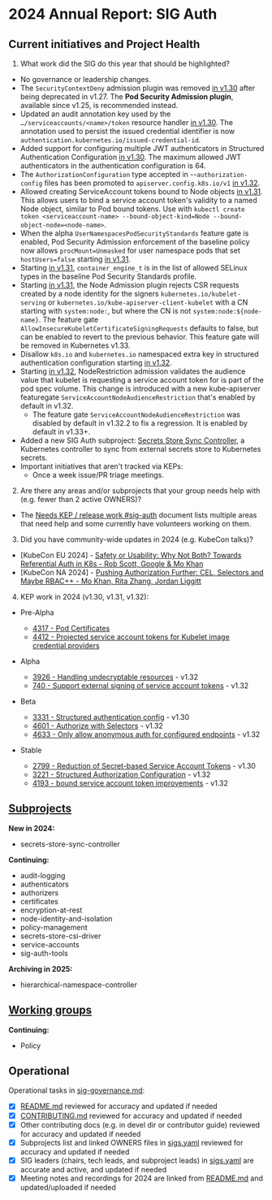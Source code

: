 # 2024 Annual Report: SIG Auth

## Current initiatives and Project Health

1. What work did the SIG do this year that should be highlighted?

<!--
   Some example items that might be worth highlighting:
   - Major KEP advancement
   - Important initiatives that aren't tracked via KEPs
   - Paying down significant tech debt
   - Governance and leadership changes
-->

   - No governance or leadership changes.
   - The `SecurityContextDeny` admission plugin was removed [in v1.30](https://github.com/kubernetes/kubernetes/pull/122612) after being deprecated in v1.27. The **Pod Security Admission plugin**, available since v1.25, is recommended instead.
   - Updated an audit annotation key used by the `…/serviceaccounts/<name>/token` resource handler [in v1.30](https://github.com/kubernetes/kubernetes/pull/123098). The annotation used to persist the issued credential identifier is now `authentication.kubernetes.io/issued-credential-id`.
   - Added support for configuring multiple JWT authenticators in Structured Authentication Configuration [in v1.30](https://github.com/kubernetes/kubernetes/pull/123431). The maximum allowed JWT authenticators in the authentication configuration is 64.
   - The `AuthorizationConfiguration` type accepted in --`authorization-config` files has been promoted to `apiserver.config.k8s.io/v1` [in v1.32](https://github.com/kubernetes/kubernetes/pull/128172).
   - Allowed creating ServiceAccount tokens bound to Node objects [in v1.31](https://github.com/kubernetes/kubernetes/pull/125238). This allows users to bind a service account token's validity to a named Node object, similar to Pod bound tokens. Use with `kubectl create token <serviceaccount-name> --bound-object-kind=Node --bound-object-node=<node-name>`.
   - When the alpha `UserNamespacesPodSecurityStandards` feature gate is enabled, Pod Security Admission enforcement of the baseline policy now allows `procMount=Unmasked` for user namespace pods that set `hostUsers=false` starting [in v1.31](https://github.com/kubernetes/kubernetes/pull/126163).
   - Starting [in v1.31](https://github.com/kubernetes/kubernetes/pull/126165), `container_engine_t` is in the list of allowed SELinux types in the baseline Pod Security Standards profile.
   - Starting [in v1.31](https://github.com/kubernetes/kubernetes/pull/126441), the Node Admission plugin rejects CSR requests created by a node identity for the signers `kubernetes.io/kubelet-serving` or `kubernetes.io/kube-apiserver-client-kubelet` with a CN starting with `system:node:`, but where the CN is not `system:node:${node-name}`. The feature gate `AllowInsecureKubeletCertificateSigningRequests` defaults to false, but can be enabled to revert to the previous behavior. This feature gate will be removed in Kubernetes v1.33.
   - Disallow `k8s.io` and `kubernetes.io` namespaced extra key in structured authentication configuration starting [in v1.32](https://github.com/kubernetes/kubernetes/pull/126553).
   - Starting [in v1.32](https://github.com/kubernetes/kubernetes/pull/128077), NodeRestriction admission validates the audience value that kubelet is requesting a service account token for is part of the pod spec volume. This change is introduced with a new kube-apiserver featuregate `ServiceAccountNodeAudienceRestriction` that's enabled by default in v1.32.
      - The feature gate `ServiceAccountNodeAudienceRestriction` was disabled by default in v1.32.2 to fix a regression. It is enabled by default in v1.33+.
   - Added a new SIG Auth subproject: [Secrets Store Sync Controller](https://sigs.k8s.io/secrets-store-sync-controller), a Kubernetes controller to sync from external secrets store to Kubernetes secrets.
   - Important initiatives that aren't tracked via KEPs:
     - Once a week issue/PR triage meetings.

2. Are there any areas and/or subprojects that your group needs help with (e.g. fewer than 2 active OWNERS)?

  - The [Needs KEP / release work #sig-auth](https://docs.google.com/document/d/1sY8fRyRtk4eG9R439z5ao5i9bFuuxilS03XaNlqoni0/edit?usp=sharing) document lists multiple areas that need help and some currently have volunteers working on them.

3. Did you have community-wide updates in 2024 (e.g. KubeCon talks)?

<!--
  Examples include links to email, slides, or recordings.
-->

   - [KubeCon EU 2024] - [Safety or Usability: Why Not Both? Towards Referential Auth in K8s - Rob Scott, Google & Mo Khan](https://youtu.be/HLWXuV3vJRg)
   - [KubeCon NA 2024] - [Pushing Authorization Further: CEL, Selectors and Maybe RBAC++ - Mo Khan, Rita Zhang, Jordan Liggitt](https://youtu.be/pIrJRPv-Wbg)

4. KEP work in 2024 (v1.30, v1.31, v1.32):
<!--
   TODO: Uncomment the following auto-generated list of KEPs, once reviewed & updated for correction.

   Note: This list is generated from the KEP metadata in kubernetes/enhancements repository.
      If you find any discrepancy in the generated list here, please check the KEP metadata.
      Please raise an issue in kubernetes/community, if the KEP metadata is correct but the generated list is incorrect.
-->

  - Pre-Alpha
    - [4317 - Pod Certificates](https://github.com/kubernetes/enhancements/tree/master/keps/sig-auth/4317-pod-certificates)
    - [4412 - Projected service account tokens for Kubelet image credential providers](https://github.com/kubernetes/enhancements/tree/master/keps/sig-auth/4412-projected-service-account-tokens-for-kubelet-image-credential-providers)

  - Alpha
    - [3926 - Handling undecryptable resources](https://github.com/kubernetes/enhancements/tree/master/keps/sig-auth/3926-handling-undecryptable-resources) - v1.32
    - [740 - Support external signing of service account tokens](https://github.com/kubernetes/enhancements/tree/master/keps/sig-auth/740-service-account-external-signing) - v1.32

  - Beta
    - [3331 - Structured authentication config](https://github.com/kubernetes/enhancements/tree/master/keps/sig-auth/3331-structured-authentication-configuration) - v1.30
    - [4601 - Authorize with Selectors](https://github.com/kubernetes/enhancements/tree/master/keps/sig-auth/4601-authorize-with-selectors) - v1.32
    - [4633 - Only allow anonymous auth for configured endpoints](https://github.com/kubernetes/enhancements/tree/master/keps/sig-auth/4633-anonymous-auth-configurable-endpoints) - v1.32

  - Stable
    - [2799 - Reduction of Secret-based Service Account Tokens](https://github.com/kubernetes/enhancements/tree/master/keps/sig-auth/2799-reduction-of-secret-based-service-account-token) - v1.30
    - [3221 - Structured Authorization Configuration](https://github.com/kubernetes/enhancements/tree/master/keps/sig-auth/3221-structured-authorization-configuration) - v1.32
    - [4193 - bound service account token improvements](https://github.com/kubernetes/enhancements/tree/master/keps/sig-auth/4193-bound-service-account-token-improvements) - v1.32

## [Subprojects](https://git.k8s.io/community/sig-auth#subprojects)

**New in 2024:**
  - secrets-store-sync-controller

**Continuing:**
  - audit-logging
  - authenticators
  - authorizers
  - certificates
  - encryption-at-rest
  - node-identity-and-isolation
  - policy-management
  - secrets-store-csi-driver
  - service-accounts
  - sig-auth-tools

**Archiving in 2025:**
  - hierarchical-namespace-controller

## [Working groups](https://git.k8s.io/community/sig-auth#working-groups)

**Continuing:**
 - Policy

## Operational

Operational tasks in [sig-governance.md]:

- [x] [README.md] reviewed for accuracy and updated if needed
- [x] [CONTRIBUTING.md] reviewed for accuracy and updated if needed
- [x] Other contributing docs (e.g. in devel dir or contributor guide) reviewed for accuracy and updated if needed
- [x] Subprojects list and linked OWNERS files in [sigs.yaml] reviewed for accuracy and updated if needed
- [x] SIG leaders (chairs, tech leads, and subproject leads) in [sigs.yaml] are accurate and active, and updated if needed
- [x] Meeting notes and recordings for 2024 are linked from [README.md] and updated/uploaded if needed

[CONTRIBUTING.md]: https://git.k8s.io/community/sig-auth/CONTRIBUTING.md
[sig-governance.md]: https://git.k8s.io/community/committee-steering/governance/sig-governance.md
[README.md]: https://git.k8s.io/community/sig-auth/README.md
[sigs.yaml]: https://git.k8s.io/community/sigs.yaml
[devel]: https://git.k8s.io/community/contributors/devel/README.md
